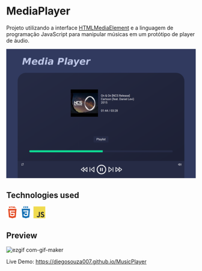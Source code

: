 # MediaPlayer

Projeto utilizando a interface <a href="https://developer.mozilla.org/en-US/docs/Web/API/HTMLMediaElement">HTMLMediaElement<a/> e a linguagem de programação JavaScript para manipular músicas em um protótipo de player de áudio.

<img src="./assets/img/preview.png">

## Technologies used

<p float="left">
<a href="https://developer.mozilla.org/pt-BR/docs/Web/HTML"><img src="./assets/img/html5-plain-wordmark.svg" width="32px"></a>
<a href="https://developer.mozilla.org/pt-BR/docs/Web/CSS"><img src="./assets/img/css3-plain-wordmark.svg" width="32px"></a>
<a href="https://developer.mozilla.org/pt-BR/docs/Web/JavaScript"><img src="./assets/img/javascript-original.svg" width="32px"></a>
</p>

## Preview

![ezgif com-gif-maker](https://user-images.githubusercontent.com/11907759/130339626-d2c8fca7-c8a9-44e2-accd-41c8ebd053ac.gif)

Live Demo: <a href="https://diegosouza007.github.io/MusicPlayer">https://diegosouza007.github.io/MusicPlayer</a>
